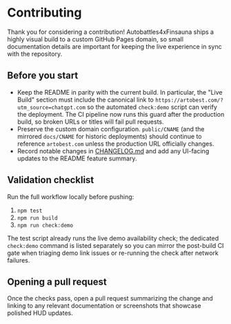# Contributing

Thank you for considering a contribution! Autobattles4xFinsauna ships a highly
visual build to a custom GitHub Pages domain, so small documentation details are
important for keeping the live experience in sync with the repository.

## Before you start

- Keep the README in parity with the current build. In particular, the "Live
  Build" section must include the canonical link to
  `https://artobest.com/?utm_source=chatgpt.com` so the automated `check:demo`
  script can verify the deployment. The CI pipeline now runs this guard after
  the production build, so broken URLs or titles will fail pull requests.
- Preserve the custom domain configuration. `public/CNAME` (and the mirrored
  `docs/CNAME` for historic deployments) should continue to reference
  `artobest.com` unless the production URL officially changes.
- Record notable changes in [CHANGELOG.md](CHANGELOG.md) and add any UI-facing
  updates to the README feature summary.

## Validation checklist

Run the full workflow locally before pushing:

1. `npm test`
2. `npm run build`
3. `npm run check:demo`

The test script already runs the live demo availability check; the dedicated
`check:demo` command is listed separately so you can mirror the post-build CI
gate when triaging demo link issues or re-running the check after network
failures.

## Opening a pull request

Once the checks pass, open a pull request summarizing the change and linking to
any relevant documentation or screenshots that showcase polished HUD updates.

